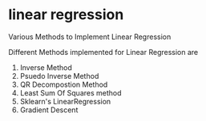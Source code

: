 # linear regression
 Various Methods to Implement Linear Regression
 
 Different Methods implemented for Linear Regression are 
 
 1) Inverse Method
 2) Psuedo Inverse Method
 3) QR Decompostion Method
 4) Least Sum Of Squares method
 5) Sklearn's LinearRegression 
 6) Gradient Descent
